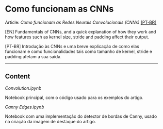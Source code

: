 # Como funcionam as CNNs

Article: *Como funcionam as Redes Neurais Convolucionais (CNNs)*
[[PT-BR]](https://medium.com/@vinicius_trevisan/como-funcionam-as-redes-neurais-convolucionais-cnns-71978185c1)

[EN] Fundamentals  of CNNs, and a quick explanation of how they work and how features such as kernel size, stride and padding affect their output.

[PT-BR] Introdução às CNNs e uma breve explicação de como elas funcionam e como funcionalidades tais como tamanho de kernel, stride e padding afetam a sua saída.

___

## Content

*Convolution.ipynb*

Notebook principal, com o código usado para os exemplos do artigo.

*Canny Edges.ipynb*

Notebook com uma implementação do detector de bordas de Canny, usado na criação da imagem de destaque do artigo.